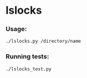 # lslocks

### Usage:

```sh
./lslocks.py /directory/name
```

### Running tests:

```sh
./lslocks_test.py
```
